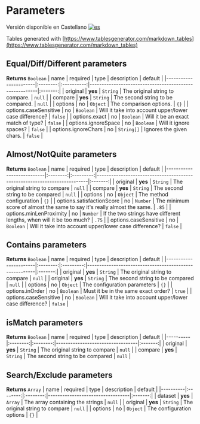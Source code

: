 # Parameters #
Versión disponible en Castellano [![es](https://img.shields.io/badge/lang-es-red.svg)](/doc/es/parameters.md)

Tables generated with [https://www.tablesgenerator.com/markdown_tables](https://www.tablesgenerator.com/markdown_tables)

## Equal/Diff/Different parameters
**Returns** `Boolean`
| name                  | required |    type    | description                                            | default |
|-----------------------|:--------:|:----------:|--------------------------------------------------------|:-------:|
| original              |  **yes** |  `String`  | The original string to compare.                        |  `null` |
| compare               |  **yes** |  `String`  | The second string to be compared.                      |  `null` |
| options               |    no    |  `Object`  | The comparison options.                                |   `{}`  |
| options.caseSensitive |    no    |  `Boolean` | Will it take into account upper/lower case difference? | `false` |
| options.exact         |    no    |  `Boolean` | Will it be an exact match of type?                     | `false` |
| options.ignoreSpace   |    no    |  `Boolean` | Will it ignore spaces?                                 | `false` |
| options.ignoreChars   |    no    | `String[]` | Ignores the given chars.                               | `false` |

## Almost/NotQuite parameters
**Returns** `Boolean`
| name                      | required |    type   | description                                                              | default |
|---------------------------|:--------:|:---------:|--------------------------------------------------------------------------|:-------:|
| original                  |  **yes** |  `String` | The original string to compare                                           |  `null` |
| compare                   |  **yes** |  `String` | The second string to be compared                                         |  `null` |
| options                   |    no    |  `Object` | The method configuration                                                 |   `{}`  |
| options.satisfactionScore |    no    |  `Number` | The minimum score of almost the same to say it's really almost the same. |  `.85`  |
| options.minLenProximity   |    no    |  `Number` | If the two strings have different lengths, when will it be too much?     |   `.75`  |
| options.caseSensitive     |    no    | `Boolean` | Will it take into account upper/lower case difference?                   | `false` |

## Contains parameters
**Returns** `Boolean`
| name                  | required |    type   | description                                            | default |
|-----------------------|:--------:|:---------:|--------------------------------------------------------|:-------:|
| original              |  **yes** |  `String` | The original string to compare                         |  `null` |
| original              |  **yes** |  `String` | The second string to be compared                       |  `null` |
| options               |    no    |  `Object` | The configuration parameters                           |   `{}`  |
| options.inOrder       |    no    | `Boolean` | Must it be in the same exact order?                    |  `true` |
| options.caseSensitive |    no    | `Boolean` | Will it take into account upper/lower case difference? | `false` |

## isMatch parameters
**Returns** `Boolean`
| name     | required |   type   | description                      | default |
|----------|:--------:|:--------:|----------------------------------|:-------:|
| original |  **yes** | `String` | The original string to compare   |  `null` |
| compare  |  **yes** | `String` | The second string to be compared |  `null` |

## Search/Exclude parameters
**Returns** `Array`
| name     | required |   type   | description                      | default |
|----------|:--------:|:--------:|----------------------------------|:-------:|
| dataset  |  **yes** |  `Array` | The array containing the strings |  `null` |
| original |  **yes** | `String` | The original string to compare   |  `null` |
| options  |    no    | `Object` | The configuration options        |   `{}`  |